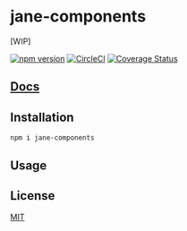 # jane-components

[WIP]

[![npm version](https://img.shields.io/npm/v/jane-components.svg)](https://npm.im/jane-components) [![CircleCI](https://circleci.com/gh/jane/jane-components.svg?style=svg)](https://circleci.com/gh/jane/jane-components) [![Coverage Status](https://coveralls.io/repos/github/jane/jane-components/badge.svg?t=yuKtUx)](https://coveralls.io/github/jane/jane-components)

[Docs](https://jane.github.io/jane-components)
--------

## Installation

`npm i jane-components`

## Usage

## License

[MIT](./LICENSE.md)
